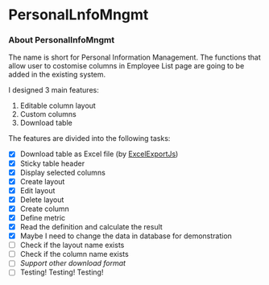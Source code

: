 # PersonalLnfoMngmt

### About PersonalInfoMngmt

The name is short for Personal Information Management. The functions that allow user to costomise columns in Employee List page are going to be added in the existing system.

I designed 3 main features:

1. Editable column layout
2. Custom columns
3. Download table

The features are divided into the following tasks:

- [x] Download table as Excel file (by [ExcelExportJs](https://github.com/tarunbatta/ExcelExportJs))
- [x] Sticky table header
- [x] Display selected columns
- [x] Create layout
- [x] Edit layout
- [x] Delete layout
- [x] Create column
- [x] Define metric
- [x] Read the definition and calculate the result
- [x] Maybe I need to change the data in database for demonstration
- [ ] Check if the layout name exists
- [ ] Check if the column name exists
- [ ] *Support other download format*
- [ ] Testing! Testing! Testing!
